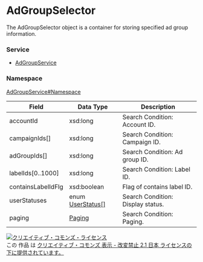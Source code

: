 # AdGroupSelector
The AdGroupSelector object is a container for storing specified ad group information.
### Service
+ [AdGroupService](../../services/AdGroupService.md)

### Namespace
[AdGroupService#Namespace](../../services/AdGroupService.md#namespace)

| Field | Data Type | Description |
|---|---|---|
| accountId| xsd:long| Search Condition: Account ID. |
| campaignIds[]| xsd:long| Search Condition: Campaign ID. |
| adGroupIds[]| xsd:long| Search Condition: Ad group ID. |
| labelIds[0..1000]| xsd:long| Search Condition: Label ID. |
| containsLabelIdFlg | xsd:boolean| Flag of contains label ID. |
| userStatuses| enum <a href="UserStatus.md">UserStatus[]</a>| Search Condition: Display status. |
| paging| <a href="../Common/Paging.md">Paging</a>| Search Condition: Paging. |

<a rel="license" href="http://creativecommons.org/licenses/by-nd/2.1/jp/"><img alt="クリエイティブ・コモンズ・ライセンス" style="border-width:0" src="https://i.creativecommons.org/l/by-nd/2.1/jp/88x31.png" /></a><br />この 作品 は <a rel="license" href="http://creativecommons.org/licenses/by-nd/2.1/jp/">クリエイティブ・コモンズ 表示 - 改変禁止 2.1 日本 ライセンスの下に提供されています。</a>
